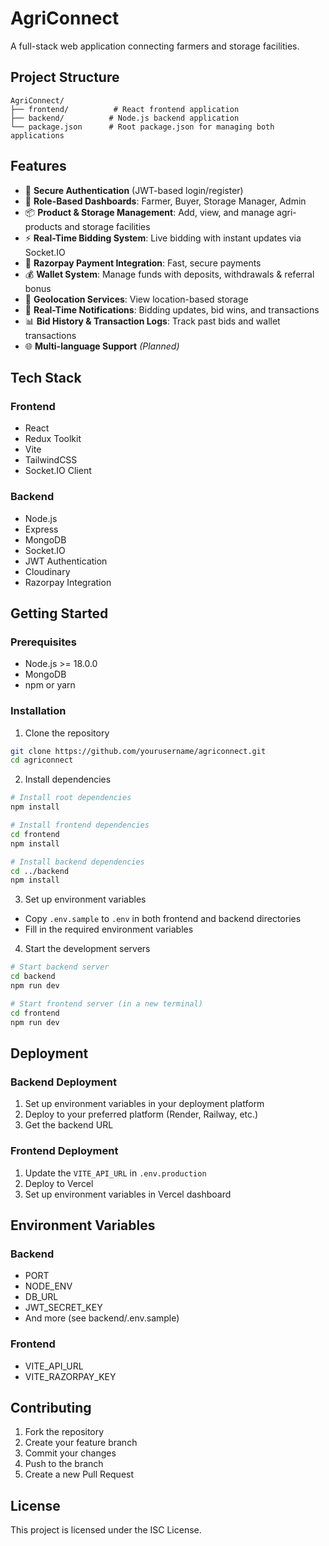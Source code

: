 # AgriConnect

A full-stack web application connecting farmers and storage facilities.

## Project Structure

```
AgriConnect/
├── frontend/          # React frontend application
├── backend/          # Node.js backend application
└── package.json      # Root package.json for managing both applications
```

## Features
- 🔐 **Secure Authentication** (JWT-based login/register)
- 👥 **Role-Based Dashboards**: Farmer, Buyer, Storage Manager, Admin
- 📦 **Product & Storage Management**: Add, view, and manage agri-products and storage facilities
- ⚡ **Real-Time Bidding System**: Live bidding with instant updates via Socket.IO
- 💸 **Razorpay Payment Integration**: Fast, secure payments
- 💰 **Wallet System**: Manage funds with deposits, withdrawals & referral bonus
- 📍 **Geolocation Services**: View location-based storage
- 🔔 **Real-Time Notifications**: Bidding updates, bid wins, and transactions
- 📊 **Bid History & Transaction Logs**: Track past bids and wallet transactions
- 🌐 **Multi-language Support** *(Planned)*

## Tech Stack

### Frontend
- React
- Redux Toolkit
- Vite
- TailwindCSS
- Socket.IO Client

### Backend
- Node.js
- Express
- MongoDB
- Socket.IO
- JWT Authentication
- Cloudinary
- Razorpay Integration

## Getting Started

### Prerequisites
- Node.js >= 18.0.0
- MongoDB
- npm or yarn

### Installation

1. Clone the repository
```bash
git clone https://github.com/yourusername/agriconnect.git
cd agriconnect
```

2. Install dependencies
```bash
# Install root dependencies
npm install

# Install frontend dependencies
cd frontend
npm install

# Install backend dependencies
cd ../backend
npm install
```

3. Set up environment variables
- Copy `.env.sample` to `.env` in both frontend and backend directories
- Fill in the required environment variables

4. Start the development servers
```bash
# Start backend server
cd backend
npm run dev

# Start frontend server (in a new terminal)
cd frontend
npm run dev
```

## Deployment

### Backend Deployment
1. Set up environment variables in your deployment platform
2. Deploy to your preferred platform (Render, Railway, etc.)
3. Get the backend URL

### Frontend Deployment
1. Update the `VITE_API_URL` in `.env.production`
2. Deploy to Vercel
3. Set up environment variables in Vercel dashboard

## Environment Variables

### Backend
- PORT
- NODE_ENV
- DB_URL
- JWT_SECRET_KEY
- And more (see backend/.env.sample)

### Frontend
- VITE_API_URL
- VITE_RAZORPAY_KEY

## Contributing
1. Fork the repository
2. Create your feature branch
3. Commit your changes
4. Push to the branch
5. Create a new Pull Request

## License
This project is licensed under the ISC License. 